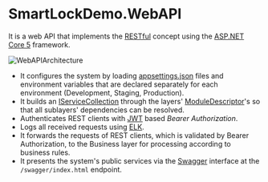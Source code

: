 # SmartLockDemo.WebAPI

It is a web API that implements the [RESTful](https://en.wikipedia.org/wiki/Representational_state_transfer) concept using the [ASP.NET Core 5](https://docs.microsoft.com/en-us/aspnet/core/?view=aspnetcore-5.0) framework.

![WebAPIArchitecture](https://user-images.githubusercontent.com/54269270/146836389-0018d1ab-489e-49b8-af94-0e59fae521aa.png)

- It configures the system by loading [appsettings.json](https://docs.microsoft.com/en-us/aspnet/core/fundamentals/configuration/?view=aspnetcore-5.0) files and environment variables that are declared separately for each environment (Development, Staging, Production).
- It builds an [IServiceCollection](https://docs.microsoft.com/en-us/dotnet/api/microsoft.extensions.dependencyinjection.iservicecollection?view=dotnet-plat-ext-6.0) through the layers' [ModuleDescriptor](https://github.com/onurkybsi/KybInfrastructure/tree/master/KybInfrastructure.Core/ModuleDescriptor)'s so that all sublayers' dependencies can be resolved.
- Authenticates REST clients with [JWT](https://jwt.io/introduction) based _Bearer Authorization_.
- Logs all received requests using [ELK](https://www.elastic.co/what-is/elk-stack).
- It forwards the requests of REST clients, which is validated by Bearer Authorization, to the Business layer for processing according to business rules.
- It presents the system's public services via the [Swagger](https://swagger.io/) interface at the `/swagger/index.html` endpoint.
